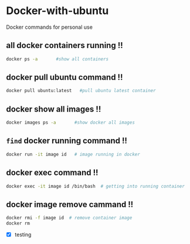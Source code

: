 # Docker-with-ubuntu
Docker commands for personal use

## all docker containers running !!
```bash
docker ps -a       #show all containers
```
## docker pull ubuntu command !!
```bash
docker pull ubuntu:latest   #pull ubuntu latest container
```
## docker show all images !!
```bash
docker images ps -a       #show docker all images
```
## `find` docker running command !!
```bash
docker run -it image id   # image running in docker
```
## docker exec command !!
```bash
docker exec -it image id /bin/bash  # getting into running container
```
## docker image remove cammand !!
```bash
docker rmi -f image id  # remove container image
docker rm
```
-[x] testing


